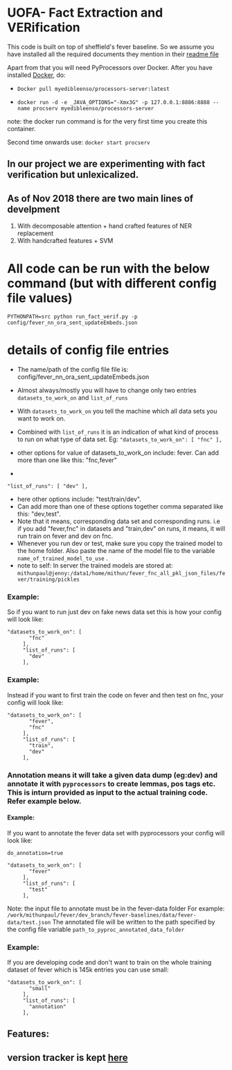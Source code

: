 
# UOFA- Fact Extraction and VERification

This code is built on top of sheffield's fever baseline. So we assume you have installed all the required documents they mention in their [readme file](https://github.com/sheffieldnlp/fever-baselines)


Apart from that you will need PyProcessors over Docker. After you have installed [Docker](https://www.docker.com/), do:


- `Docker pull myedibleenso/processors-server:latest`

- `docker run -d -e _JAVA_OPTIONS="-Xmx3G" -p 127.0.0.1:8886:8888 --name procserv myedibleenso/processors-server`

note: the docker run command is for the very first time you create this container. 

Second time onwards use: `docker start procserv`




## In our project we are experimenting with fact verification but unlexicalized.
## As of Nov 2018 there are two main lines of develpment
1. With decomposable attention + hand crafted features of NER replacement
2. With handcrafted features + SVM

# All code can be run with the below command (but with different config file values)
`PYTHONPATH=src python run_fact_verif.py -p config/fever_nn_ora_sent_updateEmbeds.json`

# details of config file entries
- The name/path of the config file file is: config/fever_nn_ora_sent_updateEmbeds.json
- Almost always/mostly you will have to change only two entries `datasets_to_work_on` and `list_of_runs`
- With `datasets_to_work_on` you tell the machine which all data sets you want to work on. 
- Combined with `list_of_runs` it is an indication of what kind of process to run on what type of data set.
Eg: 
`
"datasets_to_work_on": [
"fnc"
],
`

- other options for value of datasets_to_work_on include: fever. Can add more than one like this: "fnc,fever" 

-

 `
"list_of_runs": [
"dev"
],
`       
- here other options include: "test/train/dev". 
- Can add more than one of these options together comma separated like this: "dev,test". 
- Note that it means, corresponding data set and corresponding runs. i.e if you add "fever,fnc" in datasets and "train,dev" on runs, it means, it will run train on fever and dev on fnc.
- Whenever you run dev or test, make sure you copy the trained model to the home folder. Also paste the name of the model file to the variable `name_of_trained_model_to_use` .
- note to self: In server the trained models are stored at: `mithunpaul@jenny:/data1/home/mithun/fever_fnc_all_pkl_json_files/fever/training/pickles`

### Example:

So if you want to run just dev on fake news data set this is how your config will look like:
```
"datasets_to_work_on": [
       "fnc"
     ],
     "list_of_runs": [
       "dev"
     ],
```

### Example:

Instead if you want to first train the code on fever and then test on fnc,  your config will look like:
```
"datasets_to_work_on": [
       "fever",
       "fnc"
     ],
     "list_of_runs": [
       "train",
       "dev"
     ],
```



### Annotation means it will take a given data dump (eg:dev) and annotate it with `pyprocessors` to create lemmas, pos tags etc. This is inturn provided as input to the actual training code. Refer example below.
#### Example:
If you want to annotate the fever data set with pyprocessors your config will look like:

```
do_annotation=true

"datasets_to_work_on": [
       "fever"
     ],
     "list_of_runs": [
       "test"
     ],

```
Note: the input file to annotate must be in the fever-data folder
For example:
`/work/mithunpaul/fever/dev_branch/fever-baselines/data/fever-data/test.json` 
The annotated file will be written to the path specified by the config file variable `path_to_pyproc_annotated_data_folder`
### Example:

If you are developing code and don't want to train on the whole training dataset of fever
 which is 145k entries you can use small:
```
"datasets_to_work_on": [
       "small"
     ],
     "list_of_runs": [
       "annotation"
     ],

```

## Features:

## version tracker is kept [here](https://github.com/mithunpaul08/fever-baselines/blob/master/versions.md)

